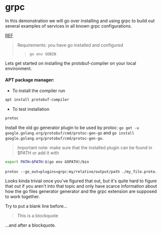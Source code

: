 # grpc

In this demonstration we will go over installing and using grpc to build out several examples of services in all known grpc configurations.

[REF](https://stackoverflow.com/a/63905093/8549431)


> Requirements: you have go installed and configured
>> ```go env GOBIN```

Lets get started on installing the protobuf-compiler on your local environment.

#### APT package manager:
- To install the compiler run
```bash
apt install protobuf-compiler
```
- To test installation
```bash
protoc
```
Install the old go generator plugin to be used by protoc: ```go get -u google.golang.org/protobuf/cmd/protoc-gen-go``` and ```go install google.golang.org/protobuf/cmd/protoc-gen-go```. 

> Important note: make sure that the installed plugin can be found in $PATH or add it with
```bash
export PATH=$PATH:$(go env GOPATH)/bin
```

```protoc --go_out=plugins=grpc:my/relative/output/path ./my_file.proto```.

Looks kinda trivial once you've figured that out, but it's quite hard to figure that out if you aren't into that topic and only have scarce information about how the go files generator generator and the grpc extension are supposed to work together.


Try to put a blank line before...

> This is a blockquote

...and after a blockquote.
